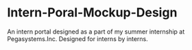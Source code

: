 # Intern-Poral-Mockup-Design
An intern portal designed as a part of my summer internship at Pegasystems.Inc. Designed for interns by interns.
